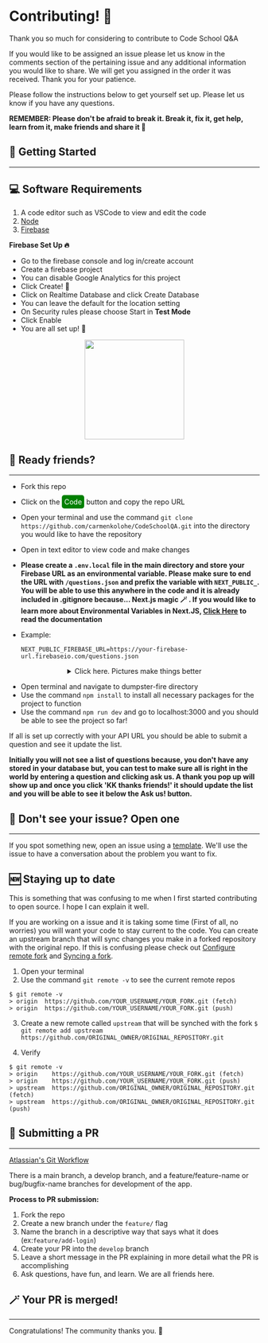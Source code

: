 # Contributing! 🥳

Thank you so much for considering to contribute to Code School Q&A

If you would like to be assigned an issue please let us know in the comments section of the pertaining issue and any additional information you would like to share. We will get you assigned in the order it was received. Thank you for your patience.

Please follow the instructions below to get yourself set up. Please let us know if you have any questions. 

**REMEMBER: Please don't be afraid to break it. Break it, fix it, get help, learn from it, make friends and share it 🙌**

## 🤗 Getting Started

<hr/>

## 💻 Software Requirements

1. A code editor such as VSCode to view and edit the code
2. [Node](https://nodejs.org/en/download/)
3. [Firebase](https://firebase.google.com/)

**Firebase Set Up 🔥**

- Go to the firebase console and log in/create account
- Create a firebase project
- You can disable Google Analytics for this project
- Click Create! 👾
- Click on Realtime Database and click Create Database
- You can leave the default for the location setting
- On Security rules please choose Start in **Test Mode**
- Click Enable
- You are all set up! 🥳

<div align="center">
<img src="https://media.giphy.com/media/tZyxxR4lUIRnTgIzl9/giphy.gif" width="200"/>
</div>

## 🤝 Ready friends?

<hr/>

- Fork this repo
- Click on the <span style="background-color:green;color:white;padding:5px;border-radius:5px">Code</span> button and copy the repo URL
- Open your terminal and use the command `git clone https://github.com/carmenkolohe/CodeSchoolQA.git` into the directory you would like to have the repository
- Open in text editor to view code and make changes

- **Please create a `.env.local` file in the main directory and store your Firebase URL as an environmental variable. Please make sure to end the URL with `/questions.json` and prefix the variable with `NEXT_PUBLIC_`. You will be able to use this anywhere in the code and it is already included in .gitignore because... Next.js magic 🪄 . If you would like to learn more about Environmental Variables in Next.JS, [Click Here](https://nextjs.org/docs/basic-features/environment-variables) to read the documentation**
- Example:

  ```// .env.local
  NEXT_PUBLIC_FIREBASE_URL=https://your-firebase-url.firebaseio.com/questions.json
  ```


<div align="center">
<details>
<summary>Click here. Pictures make things better</summary>
<img src="./assets/firebaseUrl.png" />
</details>
</div>

- Open terminal and navigate to dumpster-fire directory
- Use the command `npm install` to install all necessary packages for the project to function
- Use the command `npm run dev` and go to localhost:3000 and you should be able to see the project so far!

If all is set up correctly with your API URL you should be able to submit a question and see it update the list.

**Initially you will not see a list of questions because, you don't have any stored in your database but, you can test to make sure all is right in the world by entering a question and clicking ask us. A thank you pop up will show up and once you click 'KK thanks friends!' it should update the list and you will be able to see it below the Ask us! button.**

## 🧐 Don't see your issue? Open one

<hr/>

If you spot something new, open an issue using a [template](https://github.com/github/docs/issues/new/choose). We'll use the issue to have a conversation about the problem you want to fix.

## 🆕 Staying up to date

This is something that was confusing to me when I first started contributing to open source. I hope I can explain it well.

If you are working on a issue and it is taking some time (First of all, no worries) you will want your code to stay current to the code. You can create an upstream branch that will sync changes you make in a forked repository with the original repo. If this is confusing please check out [Configure remote fork](https://docs.github.com/en/github/collaborating-with-pull-requests/working-with-forks/configuring-a-remote-for-a-fork) and [Syncing a fork](https://docs.github.com/en/github/collaborating-with-pull-requests/working-with-forks/syncing-a-fork).

1. Open your terminal
2. Use the command `git remote -v` to see the current remote repos

```
$ git remote -v
> origin  https://github.com/YOUR_USERNAME/YOUR_FORK.git (fetch)
> origin  https://github.com/YOUR_USERNAME/YOUR_FORK.git (push)
```

3. Create a new remote called `upstream` that will be synched with the fork
   `$ git remote add upstream https://github.com/ORIGINAL_OWNER/ORIGINAL_REPOSITORY.git`

4. Verify

```
$ git remote -v
> origin    https://github.com/YOUR_USERNAME/YOUR_FORK.git (fetch)
> origin    https://github.com/YOUR_USERNAME/YOUR_FORK.git (push)
> upstream  https://github.com/ORIGINAL_OWNER/ORIGINAL_REPOSITORY.git (fetch)
> upstream  https://github.com/ORIGINAL_OWNER/ORIGINAL_REPOSITORY.git (push)
```

## 🤙 Submitting a PR

<hr/>

[Atlassian's Git Workflow](https://www.atlassian.com/git/tutorials/comparing-workflows)

There is a main branch, a develop branch, and a feature/feature-name or bug/bugfix-name branches for development of the app.

**Process to PR submission:**

1. Fork the repo
2. Create a new branch under the `feature/` flag
3. Name the branch in a descriptive way that says what it does (ex:`feature/add-login`)
4. Create your PR into the `develop` branch
5. Leave a short message in the PR explaining in more detail what the PR is accomplishing
6. Ask questions, have fun, and learn. We are all friends here.

## 🪄 Your PR is merged!

<hr/>

Congratulations! The community thanks you. 🦄
